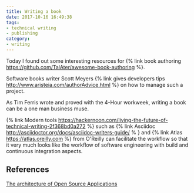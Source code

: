 ```yaml
---
title: Writing a book
date: 2017-10-16 16:49:38
tags:
- technical writing
- publishing
category:
- writing
---
```


Today I found out some interesting resources for {% link book authoring https://github.com/TalAter/awesome-book-authoring %}.

Software books writer Scott Meyers {% link gives developers tips http://www.aristeia.com/authorAdvice.html %} on how to manage such a project.

As Tim Ferris wrote and proved with the 4-Hour workweek, writing a book can be a one man business muse.

{% link Modern tools https://hackernoon.com/living-the-future-of-technical-writing-2f368bd0a272 %} such as {% link Asciidoc http://asciidoctor.org/docs/asciidoc-writers-guide/ % } and {% link Atlas https://atlas.oreilly.com %} from O'Reilly can facilitate the workflow so that it very much looks like the workflow of software engineering with build and continuous integration aspects.

## References
[The architecture of Open Source Applications](http://aosabook.org/en/index.html)
